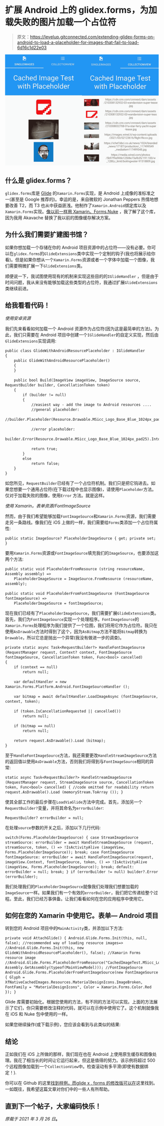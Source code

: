 # 扩展 Android 上的 glidex.forms，为加载失败的图片加载一个占位符

> 原文：<https://levelup.gitconnected.com/extending-glidex-forms-on-android-to-load-a-placeholder-for-images-that-fail-to-load-6d16c1d22e03>

![](img/f1a0f2140223f3fd09b2f01233f6cedb.png)

## 什么是 glidex.forms？

`glidex.forms`库是 [Glide](https://github.com/bumptech/glide) 的`Xamarin.Forms`实现，是 Android 上成像的准标准之一(甚至是 Google 推荐的)。幸运的是，来自微软的 Jonathan Peppers 热情地想要改善 T2，而 T3 也从中获益匪浅。他制作了`Xamarin.Android`绑定库以及`Xamarin.Forms`实现。[像以前一样用 Xamarin。Forms.Nuke](https://msicc.net/extending-xamarin-forms-nuke-to-load-a-placeholder-for-images-that-fail-to-load/) ，我了解了这个库，因为我用 Akavache 替换了我以前的图像缓存解决方案。

## 为什么我们需要扩建图书馆？

如果你想加载一个存储在你的 Android 项目资源中的占位符——没有必要。你可以在`glidex.forms`的`GlideExtensions`类中实现一个定制的钩子(我也将展示给你看)。但是如果你想从一个`Xamarin.Forms`资源或者一个字体中加载一个图像，我们需要稍微扩展一下`GlideExtensions`类。

顺便说一下，我试图使用现有的机制来实现这些目的的`IGlideHandler` ，但是由于时间问题，我从来没有能够加载这些类型的占位符，我通过扩展`GlideExtensions`类继续前进。

## 给我看看代码！

*使用安卓资源*

我们先来看看如何加载一个 Android 资源作为占位符(因为这是最简单的方法)。为此，我们只需要在 Android 项目中创建一个`IGlideHandler`的自定义实现，然后由`GlideExtensions`实现调用:

```
public class GlideWithAndroidResourcePlaceholder : IGlideHandler
{
    public GlideWithAndroidResourcePlaceholder()
    {
    }

    public bool Build(ImageView imageView, ImageSource source, RequestBuilder builder, CancellationToken token)
    {
        if (builder != null)
        {
            //easiest way - add the image to Android resources ....
            //general placeholder:
            //builder.Placeholder(Resource.Drawable.MSicc_Logo_Base_Blue_1024px_pad25).Into(imageView);

            //error placeholder:
            builder.Error(Resource.Drawable.MSicc_Logo_Base_Blue_1024px_pad25).Into(imageView);

            return true;
        }
        else
            return false;
    }
}
```

如您所见，`RequestBuilder`已经有了一个占位符机制。我们只是把它钩进去。如果您想要一个通用占位符(在下载过程中也显示图像)，请使用`Placeholder`方法。仅对于加载失败的图像，使用`Error` 方法。就是这样。

*使用 Xamarin。表单资源/FontImageSource*

然而，由于我们希望能够加载`FontImageSource`和`Xamarin.Forms`资源，我们需要走另一条路线。像我们在 iOS 上做的一样，我们需要给`Forms`类添加一个占位符属性:

```
public static ImageSource? PlaceholderImageSource { get; private set; }
```

要用`Xamarin.Forms`资源或`FontImageSource`填充我们的`ImageSource`，也要添加这两个方法:

```
public static void PlaceholderFromResource (string resourceName, Assembly assembly) =>
    PlaceholderImageSource = ImageSource.FromResource (resourceName, assembly);

public static void PlaceholderFromFontImageSource (FontImageSource fontImageSource) =>
    PlaceholderImageSource = fontImageSource;
```

现在我们已经有了`PlaceholderImageSource`，我们需要扩展`GlideExtensions`类。首先，我们为`FontImageSource`实现一个处理程序。`FontImageSource`的`Xamarin.Forms`处理程序为我们提供了一个位图，我们将用它作为占位符。我只在使用`AsDrawable`方法时得到了这个，因为`AsBitmap`方法不能将`Bitmap`转换为`Drawable`，所以它总是抛出一个异常(我没有做进一步的调查)。

```
private static async Task<RequestBuilder?> HandleFontImageSource (RequestManager request, Context? context, FontImageSource fontImageSource, CancellationToken token, Func<bool> cancelled)
{
    if (context == null)
        return null;

    var defaultHandler = new Xamarin.Forms.Platform.Android.FontImageSourceHandler ();

    var bitmap = await defaultHandler.LoadImageAsync (fontImageSource, context, token);

    if (token.IsCancellationRequested || cancelled())
        return null;

    if (bitmap == null)
        return null;

    return request.AsDrawable().Load (bitmap);
}
```

至于`HandleFontImageSource`方法，我还需要更改`HandleStreamImageSource`方法的返回值以使用`AsDrawable`方法，否则我们将得到与`FontImageSource`相同的异常:

```
static async Task<RequestBuilder?> HandleStreamImageSource (RequestManager request, StreamImageSource source, CancellationToken token, Func<bool> cancelled) { //code omitted for readability return request.AsDrawable().Load (memoryStream.ToArray ()); }
```

使其全部工作的最后步骤在`LoadViaGlide`方法中完成。首先，添加另一个`RequestBuilder?`变量，并将其命名为`errorBuilder`:

```
RequestBuilder? errorBuilder = null;
```

在处理`source`参数的开关之后，添加以下几行代码:

```
switch(Forms.PlaceholderImageSource) { case StreamImageSource streamSource: errorBuilder = await HandleStreamImageSource (request, streamSource, token, () => !IsActivityAlive (imageView, Forms.PlaceholderImageSource)); break; case FontImageSource fontImageSource: errorBuilder = await HandleFontImageSource(request, imageView.Context, fontImageSource, token, () => !IsActivityAlive (imageView, Forms.PlaceholderImageSource)); break; default: errorBuilder = null; break; } if (errorBuilder != null) builder?.Error (errorBuilder);
```

我们处理我们的`PlaceholderImageSource`就像我们处理我们想要加载的`ImageSource`一样。如果我们有一个有效的`errorBuilder`，我们把它传递给整个过程。至此，我们已经万事俱备。让我们看看如何在您的应用程序中使用它。

## 如何在您的 Xamarin 中使用它。表单— Android 项目

转到您的 Android 项目中的`MainActivity`类，并添加以下方法:

```
private void AttachGlide() { Android.Glide.Forms.Init(this, null, false); //recommended way of loading resource images=> //Android.Glide.Forms.Init(this, new GlideWithAndroidResourcePlaceholder(), false); //Xamarin Forms resource image //Android.Glide.Forms.PlaceholderFromResource("CachedImageTest.MSicc_Logo_Base_Blue_1024px_pad25.png", Assembly.GetAssembly(typeof(MainViewModel))); //FontImageSource Android.Glide.Forms.PlaceholderFromFontImageSource(new FontImageSource { Glyph = XfNativeCachedImages.Resources.MaterialDesignIcons.ImageBroken, FontFamily = "MaterialDesignIcons", Color = Xamarin.Forms.Color.Red }); }
```

Glide 库需要初始化。根据您使用的方法，有不同的方法可以实现。上面的方法展示了它们，你只需要修改注释的代码，就可以在示例中使用它了。这个机制就像我在 iOS 和 Nuke 包中使用的一样。

如果您继续操作(或下载示例)，您应该会看到与此类似的结果:

## 结论

正如我们在 iOS 上所做的那样，我们现在也在 Android 上使用原生缓存和图像处理。我花了相当长的时间让它运行起来，但这是值得的努力。该示例将超过 500 个远程图像加载到一个`CollectionView`中。检查滚动有多平滑(即使有数据绑定！).

你可以在 Github 的这里[找到样例，而](https://github.com/MSicc/XFNativeCachedImages)[glide x . forms 的修改版可以在](https://github.com/MSiccDev/glidex)这里找到。一如既往，我希望这篇文章对你们中的一些人有所帮助。

## 直到下一个帖子，大家编码快乐！

*原载于 2021 年 3 月 26 日*[](https://msicc.net/extending-glidex-forms-on-android-to-load-a-placeholder-for-images-that-fail-to-load/)**。**